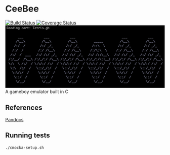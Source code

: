 # CeeBee
[![Build Status](https://travis-ci.org/NickR23/CeeBee.svg?branch=master)](https://travis-ci.org/NickR23/CeeBee)
[![Coverage Status](https://coveralls.io/repos/github/NickR23/CeeBee/badge.svg?branch=master)](https://coveralls.io/github/NickR23/CeeBee?branch=master)
![CeeBi Title](./title.png)
A gameboy emulator built in C

## References
[Pandocs](http://bgb.bircd.org/pandocs.htm)

## Running tests
```bash
./cmocka-setup.sh
```
